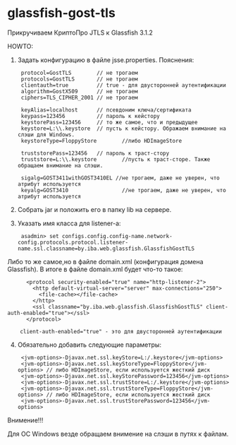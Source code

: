 glassfish-gost-tls
==================

Прикручиваем КриптоПро JTLS к Glassfish 3.1.2

HOWTO:

1) Задать конфигурацию в файле jsse.properties. Пояснения:

        protocol=GostTLS        // не трогаем
        protocols=GostTLS       // не трогаем
        clientauth=true         // true - для двусторонней аутентификации
        algorithm=GostX509      // не трогаем
        ciphers=TLS_CIPHER_2001 // не трогаем

        keyAlias=localhost      // псевдоним ключа/сертификата
        keypass=123456          // пароль к кейстору
        keystorePass=123456     // то же самое, что и предыдущее
        keystore=L:\\.keystore  // пусть к кейстору. Ображаем внимание на слэши для Windows.
        keystoreType=FloppyStore        //либо HDImageStore

        truststorePass=123456   // пароль к траст-стору
        truststore=L:\\.keystore        //пусть к траст-сторe. Также обращаем внимание на слэши.

        sigalg=GOST3411withGOST3410EL //не трогаем, даже не уверен, что атрибут используется
        keyalg=GOST3410                 //не трогаем, даже не уверен, что атрибут используется


2) Собрать jar и положить его в папку lib на сервере.

3) Указать имя класса для listener-a:

        asadmin> set configs.config.config-name.network-config.protocols.protocol.listener-name.ssl.classname=by.iba.web.glassfish.GlassfishGostTLS

Либо то же самое,но в файле domain.xml (конфигурация домена Glassfish). В итоге в файле domain.xml будет что-то такое:

          <protocol security-enabled="true" name="http-listener-2">
            <http default-virtual-server="server" max-connections="250">
              <file-cache></file-cache>
            </http>
            <ssl classname="by.iba.web.glassfish.GlassfishGostTLS" client-auth-enabled="true"></ssl>
          </protocol>

        client-auth-enabled="true" - это для двусторонней аутентификации

4) Обязательно добавить следующие параметры:

        <jvm-options>-Djavax.net.ssl.keyStore=L:/.keystore</jvm-options>
        <jvm-options>-Djavax.net.ssl.keyStoreType=FloppyStore</jvm-options> // либо HDImageStore, если используется жесткий диск
        <jvm-options>-Djavax.net.ssl.keyStorePassword=123456</jvm-options>
        <jvm-options>-Djavax.net.ssl.trustStore=L:/.keystore</jvm-options>
        <jvm-options>-Djavax.net.ssl.trustStoreType=FloppyStore</jvm-options> // либо HDImageStore, если используется жесткий диск
        <jvm-options>-Djavax.net.ssl.trustStorePassword=123456</jvm-options>


Внимение!!!

Для ОС Windows везде обращаем внимение на слэши в путях к файлам.

